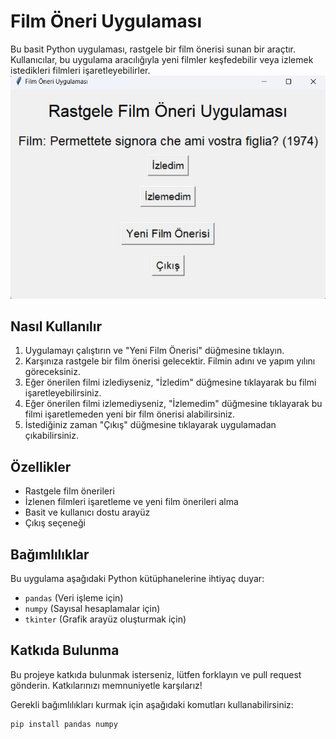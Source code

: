 # Film Öneri Uygulaması

Bu basit Python uygulaması, rastgele bir film önerisi sunan bir araçtır. Kullanıcılar, bu uygulama aracılığıyla yeni filmler keşfedebilir veya izlemek istedikleri filmleri işaretleyebilirler.
![Örnek Ekran Görüntüsü](FilmBotu.jpeg)

## Nasıl Kullanılır

1. Uygulamayı çalıştırın ve "Yeni Film Önerisi" düğmesine tıklayın.
2. Karşınıza rastgele bir film önerisi gelecektir. Filmin adını ve yapım yılını göreceksiniz.
3. Eğer önerilen filmi izlediyseniz, "İzledim" düğmesine tıklayarak bu filmi işaretleyebilirsiniz.
4. Eğer önerilen filmi izlemediyseniz, "İzlemedim" düğmesine tıklayarak bu filmi işaretlemeden yeni bir film önerisi alabilirsiniz.
5. İstediğiniz zaman "Çıkış" düğmesine tıklayarak uygulamadan çıkabilirsiniz.

## Özellikler

- Rastgele film önerileri
- İzlenen filmleri işaretleme ve yeni film önerileri alma
- Basit ve kullanıcı dostu arayüz
- Çıkış seçeneği

## Bağımlılıklar

Bu uygulama aşağıdaki Python kütüphanelerine ihtiyaç duyar:

- `pandas` (Veri işleme için)
- `numpy` (Sayısal hesaplamalar için)
- `tkinter` (Grafik arayüz oluşturmak için)

## Katkıda Bulunma
Bu projeye katkıda bulunmak isterseniz, lütfen forklayın ve pull request gönderin. Katkılarınızı memnuniyetle karşılarız!


Gerekli bağımlılıkları kurmak için aşağıdaki komutları kullanabilirsiniz:

```bash
pip install pandas numpy


